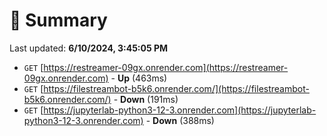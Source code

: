 # 📖 Summary
Last updated: **6/10/2024, 3:45:05 PM**

- `GET` [https://restreamer-09gx.onrender.com](https://restreamer-09gx.onrender.com) - **Up** (463ms)
- `GET` [https://filestreambot-b5k6.onrender.com/](https://filestreambot-b5k6.onrender.com/) - **Down** (191ms)
- `GET` [https://jupyterlab-python3-12-3.onrender.com](https://jupyterlab-python3-12-3.onrender.com) - **Down** (388ms)
